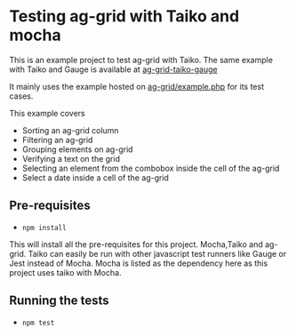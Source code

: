 # Testing ag-grid with Taiko and mocha

This is an example project to test ag-grid with Taiko. The same example with Taiko and Gauge is available at [ag-grid-taiko-gauge](https://github.com/sguptatw/ag-grid-taiko-gauge.git)

It mainly uses the example hosted on [ag-grid/example.php](https://www.ag-grid.com/example.php) for its test cases.

This example covers
- Sorting an ag-grid column
- Filtering an ag-grid
- Grouping elements on ag-grid
- Verifying a text on the grid
- Selecting an element from the combobox inside the cell of the ag-grid
- Select a date inside a cell of the ag-grid

## Pre-requisites

* `npm install` 

This will install all the pre-requisites for this project. Mocha,Taiko and ag-grid. Taiko can easily be run with other javascript test runners like Gauge or Jest instead of Mocha. Mocha is listed as the dependency here as this project uses taiko with Mocha.

## Running the tests
* `npm test`